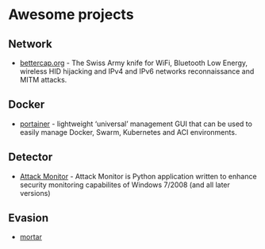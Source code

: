 # Awesome projects

## Network
- [bettercap.org](https://www.bettercap.org/) - The Swiss Army knife for WiFi, Bluetooth Low Energy, wireless HID hijacking and IPv4 and IPv6 networks reconnaissance and MITM attacks.

## Docker
- [portainer](https://github.com/portainer/portainer) - lightweight ‘universal’ management GUI that can be used to easily manage Docker, Swarm, Kubernetes and ACI environments.

## Detector 
- [Attack Monitor](https://github.com/yarox24/attack_monitor) - Attack Monitor is Python application written to enhance security monitoring capabilites of Windows 7/2008 (and all later versions) 

## Evasion
- [mortar](https://github.com/0xsp-SRD/mortar)
